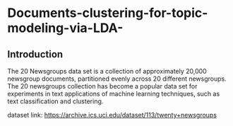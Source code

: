 # Documents-clustering-for-topic-modeling-via-LDA-

## Introduction

The 20 Newsgroups data set is a collection of approximately 20,000 newsgroup documents, partitioned evenly across 20 different newsgroups. The 20 newsgroups collection has become a popular data set for experiments in text applications of machine learning techniques, such as text classification and clustering.

dataset link: https://archive.ics.uci.edu/dataset/113/twenty+newsgroups


